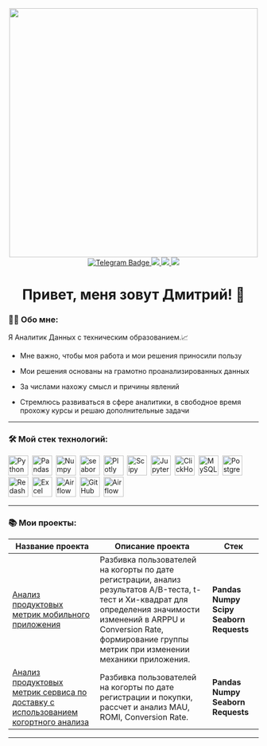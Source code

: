 <div id="header" align="center">
  <img src="https://media.giphy.com/media/v1.Y2lkPTc5MGI3NjExZzgzOHgyOTh0azRnNjE4c3JiZTAweGpiemtzZ2xyM2R0bnV5NXR5YyZlcD12MV9pbnRlcm5hbF9naWZfYnlfaWQmY3Q9Zw/uyoXx0qpUWfQs/giphy.gif" width="500"/>
</div>
<div id="badges" align="center">
<a href="https://t.me/golubtsov_dmitry">
<img src="https://img.shields.io/badge/Telegram-blue?logo=telegram&logoColor=white&style=for-the-badge" alt="Telegram Badge"/>
</a>
  <a href="https://vk.com/golybtsovd">
  <img src="https://img.shields.io/badge/VK-blue?logo=VK&logoColor=white&style=for-the-badge"/>
  </a>
  <a href="https://wa.me/9116730779">
  <img src="https://img.shields.io/badge/-WHATSAPP-28D146?style=for-the-badge&logo=whatsapp&logoColor=FFFFFF"/>
  </a>
  <a href="https://mail.google.com/mail/u/0/?tab=rm&ogbl#inbox">
  <img src="https://img.shields.io/badge/Gmail-0b0038?style=for-the-badge&logo=gmail&logoColor=red"/>
  </a>    
</div>
<div align='center'>
<h1>
 Привет, меня зовут Дмитрий! 👋
</h1>
<div id="header" align="left">


  ### 👨‍💻 Обо мне:
  Я Аналитик Данных с техническим образованием.📈
  
- Мне важно, чтобы моя работа и мои решения приносили пользу

- Мои решения основаны на грамотно проанализированных данных

- За числами нахожу смысл и причины явлений

- Стремлюсь развиваться в сфере аналитики, в свободное время прохожу курсы и решаю дополнительные задачи

<div id="header" align="left">

---

  ### 🛠️ Мой стек технологий:
  <img src="https://img.shields.io/badge/python-white?logo=python&style=for-the-badge" title="Python" alt="Python" height="40"/>&nbsp;
  <img src="https://img.shields.io/badge/pandas-white?logo=pandas&logoColor=yellow&style=for-the-badge" title="Pandas" alt="Pandas" height="40"/>&nbsp;
  <img src="https://img.shields.io/badge/numpy-white?logo=numpy&logoColor=blue&style=for-the-badge" title="Numpy" alt="Numpy" height="40"/>&nbsp;
  <img src="https://img.shields.io/badge/seaborn-white?logo=&logoColor=blue&style=for-the-badge" title="seaborn" alt="seaborn" height="40"/>&nbsp;
  <img src="https://img.shields.io/badge/plotly-white?logo=plotly&logoColor=blue&style=for-the-badge" title="Plotly" alt="Plotly" height="40"/>&nbsp;
  <img src="https://img.shields.io/badge/Scipy-white?logo=Scipy&logoColor=black&style=for-the-badge" title="Scipy" alt="Scipy" height="40"/>&nbsp;
  <img src="https://img.shields.io/badge/Jupyter_notebook-white?logo=Jupyter&style=for-the-badge" title="Jupyter" alt="Jupyter" height="40"/>&nbsp;
  <img src="https://img.shields.io/badge/Clickhouse-white?logo=Clickhouse&style=for-the-badge" title="ClickHouse" alt="ClickHouse" height="40"/>&nbsp;
  <img src="https://img.shields.io/badge/mySQL-white?logo=mySQL&s&style=for-the-badge" title="MySQL"  alt="MySQL" height="40"/>&nbsp;
  <img src="https://img.shields.io/badge/PostgreSQL-white?logo=PostgreSQL&s&style=for-the-badge" title="PostgreSQL" alt="PostgreSQL" height="40"/>&nbsp;
  <img src="https://img.shields.io/badge/redash-white?logo=redash&logoColor=black&style=for-the-badge" title="Redash" alt="Redash" height="40"/>&nbsp;
  <img src="https://img.shields.io/badge/Excel-white?logo=microsoftexcel&logoColor=darkgreen&style=for-the-badge" title="Excel" alt="Excel" height="40"/>&nbsp;
  <img src="https://img.shields.io/badge/Tableau-white?logo=Tableau&s&logoColor=yellow&style=for-the-badge" title="Airflow" alt="Airflow" height="40"/>&nbsp;
  <img src="https://img.shields.io/badge/GIT-white?logo=git&logoColor=red&style=for-the-badge" title="GitHub" alt="GitHub" height="40"/>&nbsp;
  <img src="https://img.shields.io/badge/Airflow-white?logo=apacheairflow&logoColor=black&style=for-the-badge" title="Airflow" alt="Airflow" height="40"/>&nbsp;

---


  ### 📚 Мои проекты:
|Название проекта| Описание проекта| Стек|
|----------------|-----------------|-----|
|[Анализ продуктовых метрик мобильного приложения](https://github.com/DmitryGolubtsov/gamedev_analytics)|Разбивка пользователей на когорты по дате регистрации, анализ результатов А/B-теста, t-тест и Хи-квадрат для определения значимости изменений в ARPPU и Conversion Rate, формирование группы метрик при изменении механики приложения.|**Pandas** **Numpy** **Scipy** **Seaborn** **Requests**|
|[Анализ продуктовых метрик сервиса по доставку с использованием когортного анализа](https://github.com/DmitryGolubtsov/delivery_service_analytics)|Разбивка пользователей на когорты по дате регистрации и покупки, рассчет и анализ MAU, ROMI, Conversion Rate.|**Pandas** **Numpy** **Seaborn** **Requests**|

---
